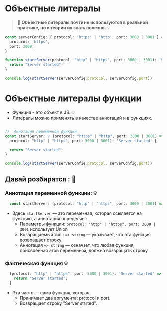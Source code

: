# Объектные литералы

> 📌 **Объектные литералы почти не используются в реальной практике, но в теории их знать полезно.** 💡

```typescript
const serverConfig: { protocol: 'https' | 'http', port: 3000 | 3001 } = {
  protocol: 'https',
  port: 3000,
}

function startServer(protocol: "http" | "https", port: 3000 | 3001): 'Server started' {
  return "Server started";
}

console.log(startServer(serverConfig.protocol, serverConfig.port))
```


# Объектные литералы функции

- Функция - это объект в JS. 💡
- Литералы можно применять в качестве аннотаций и в функциях.

```typescript

//  Aннотация переменной функции
const startServer: 💡 (protocol: "https" | "http", port: 3000 | 3001) => string = (
  protocol: "http" | "https", port: 3000 | 3001): 'Server started' {

  return "Server started";
}

console.log(startServer(serverConfig.protocol, serverConfig.port))

```

## Давай розбиратся : 📌

### Аннотация переменной функции: 💡

```typescript
  const startServer: (protocol: "http" | "https", port: 3000 | 3001) => string
```
- Здесь `startServer` — это переменная, которая ссылается на функцию, а аннотация определяет:
  - Параметры функции: `protocol: "http" | "https", port: 3000 | 3001` использует Union
  - Возвращаемый тип : `=> string` — указывает, что эта функция возвращает строку.
  - Аннотация `=> string` — означает, что любая функция, присвоенная этой переменной, должна возвращать строку

### Фактическая функция 💡

```typescript
  (protocol: "http" | "https", port: 3000 | 3001): 'Server started' => {
    return "Server started";
  }
```
- Эта часть — сама функция, которая:
  - Принимает два аргумента: protocol и port.
  - Возвращает строку "Server started".

